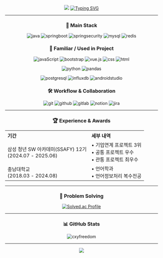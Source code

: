 
<div align="center">

<img src="https://capsule-render.vercel.app/api?type=waving&color=BDBDC8&height=150&section=header" />
<a href="https://git.io/typing-svg"><img src="https://readme-typing-svg.demolab.com?font=Fira+Code&pause=1000&center=true&vCenter=true&width=435&lines=Kim+Hyeong+Pyo's+Github" alt="Typing SVG" /></a>


---
  
### 🚀 Main Stack
![java](https://img.shields.io/badge/Java-ED8B00?style=for-the-badge&logo=openjdk&logoColor=white)
![springboot](https://img.shields.io/badge/spring_boot-6DB33F?style=for-the-badge&logo=springboot&logoColor=white)
![springsecurity](https://img.shields.io/badge/spring_security-6DB33F?style=for-the-badge&logo=springsecurity&logoColor=white)
![mysql](https://img.shields.io/badge/MySQL-4479A1?style=for-the-badge&logo=mysql&logoColor=white)
![redis](https://img.shields.io/badge/redis-FF4438?style=for-the-badge&logo=redis&logoColor=white)



### 🧩 Familiar / Used in Project

![javaScript](https://img.shields.io/badge/JavaScript-F7DF1E?style=for-the-badge&logo=JavaScript&logoColor=white)
![bootstrap](https://img.shields.io/badge/Bootstrap-563D7C?style=for-the-badge&logo=bootstrap&logoColor=white)
![vue.js](https://img.shields.io/badge/Vue.js-35495E?style=for-the-badge&logo=vue.js&logoColor=4FC08D)
![css](https://img.shields.io/badge/CSS-239120?&style=for-the-badge&logo=css3&logoColor=white)
![html](https://img.shields.io/badge/HTML-239120?style=for-the-badge&logo=html5&logoColor=white)

![python](https://img.shields.io/badge/Python-14354C?style=for-the-badge&logo=python&logoColor=white)
![pandas](https://img.shields.io/badge/pandas-150458?style=for-the-badge&logo=pandas&logoColor=white)

![postgresql](https://img.shields.io/badge/PostgreSQL-316192?style=for-the-badge&logo=postgresql&logoColor=white)
![influxdb](https://img.shields.io/badge/influxdb-22ADF6?style=for-the-badge&logo=influxdb&logoColor=white)
![androidstudio](https://img.shields.io/badge/android_studio-3DDC84?style=for-the-badge&logo=androidstudio&logoColor=white)

### 🛠 Workflow & Collaboration
![git](https://img.shields.io/badge/git-F05032?style=for-the-badge&logo=git&logoColor=white)
![github](https://img.shields.io/badge/github-181717?style=for-the-badge&logo=github&logoColor=white)
![gitlab](https://img.shields.io/badge/gitlab-FC6D26?style=for-the-badge&logo=gitlab&logoColor=white)
![notion](https://img.shields.io/badge/notion-000000?style=for-the-badge&logo=notion&logoColor=white)
![jira](https://img.shields.io/badge/jira-0052CC?style=for-the-badge&logo=jira&logoColor=white)


---

### 🏆 Experience & Awards

<div align="center">

<table>
  <tr>
    <th align="left">기간</th>
    <th align="left">세부 내역</th>
  </tr>
  <tr>
    <td>삼성 청년 SW 아카데미(SSAFY) 12기<br>(2024.07 - 2025.06)</td>
    <td>• 기업연계 프로젝트 3위<br>• 공통 프로젝트 우수<br>• 관통 프로젝트 최우수</td>
  </tr>
  <tr>
    <td>충남대학교<br>(2018.03 - 2024.08)</td>
    <td>• 언어학과<br>• 언어정보처리 복수전공</td>
  </tr>
</table>

</div>

---

### 🏅 Problem Solving

[![Solved.ac Profile](http://mazassumnida.wtf/api/v2/generate_badge?boj=jmn9798)](https://solved.ac/jmn9798/)

---

### 📊 GitHub Stats

<img src="https://github-readme-stats.vercel.app/api/top-langs/?username=khp9798&theme=dracula&hide_border=false&include_all_commits=false&count_private=false&layout=compact" alt="cxyfreedom" />

---

<img src="https://capsule-render.vercel.app/api?type=waving&color=BDBDC8&height=150&section=footer" />

</div>
